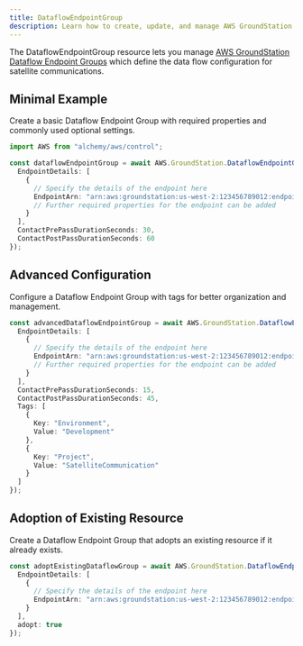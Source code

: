 ```yaml
---
title: DataflowEndpointGroup
description: Learn how to create, update, and manage AWS GroundStation DataflowEndpointGroups using Alchemy Cloud Control.
---
```



The DataflowEndpointGroup resource lets you manage [AWS GroundStation Dataflow Endpoint Groups](https://docs.aws.amazon.com/groundstation/latest/userguide/) which define the data flow configuration for satellite communications.

## Minimal Example

Create a basic Dataflow Endpoint Group with required properties and commonly used optional settings.

```ts
import AWS from "alchemy/aws/control";

const dataflowEndpointGroup = await AWS.GroundStation.DataflowEndpointGroup("myDataflowEndpointGroup", {
  EndpointDetails: [
    {
      // Specify the details of the endpoint here
      EndpointArn: "arn:aws:groundstation:us-west-2:123456789012:endpoint/my-endpoint",
      // Further required properties for the endpoint can be added
    }
  ],
  ContactPrePassDurationSeconds: 30,
  ContactPostPassDurationSeconds: 60
});
```

## Advanced Configuration

Configure a Dataflow Endpoint Group with tags for better organization and management.

```ts
const advancedDataflowEndpointGroup = await AWS.GroundStation.DataflowEndpointGroup("advancedDataflowGroup", {
  EndpointDetails: [
    {
      // Specify the details of the endpoint here
      EndpointArn: "arn:aws:groundstation:us-west-2:123456789012:endpoint/another-endpoint",
      // Further required properties for the endpoint can be added
    }
  ],
  ContactPrePassDurationSeconds: 15,
  ContactPostPassDurationSeconds: 45,
  Tags: [
    {
      Key: "Environment",
      Value: "Development"
    },
    {
      Key: "Project",
      Value: "SatelliteCommunication"
    }
  ]
});
```

## Adoption of Existing Resource

Create a Dataflow Endpoint Group that adopts an existing resource if it already exists.

```ts
const adoptExistingDataflowGroup = await AWS.GroundStation.DataflowEndpointGroup("existingDataflowGroup", {
  EndpointDetails: [
    {
      // Specify the details of the endpoint here
      EndpointArn: "arn:aws:groundstation:us-west-2:123456789012:endpoint/existing-endpoint",
    }
  ],
  adopt: true
});
```
